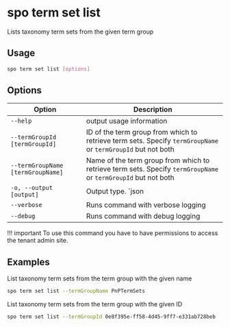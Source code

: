# spo term set list

Lists taxonomy term sets from the given term group

## Usage

```sh
spo term set list [options]
```

## Options

Option|Description
------|-----------
`--help`|output usage information
`--termGroupId [termGroupId]`|ID of the term group from which to retrieve term sets. Specify `termGroupName` or `termGroupId` but not both
`--termGroupName [termGroupName]`|Name of the term group from which to retrieve term sets. Specify `termGroupName` or `termGroupId` but not both
`-o, --output [output]`|Output type. `json|text`. Default `text`
`--verbose`|Runs command with verbose logging
`--debug`|Runs command with debug logging

!!! important
    To use this command you have to have permissions to access the tenant admin site.

## Examples

List taxonomy term sets from the term group with the given name

```sh
spo term set list --termGroupName PnPTermSets
```

List taxonomy term sets from the term group with the given ID

```sh
spo term set list --termGroupId 0e8f395e-ff58-4d45-9ff7-e331ab728beb
```